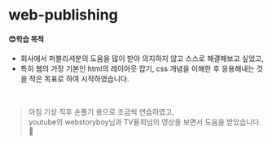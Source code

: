 # web-publishing
<h4>😊학습 목적</h4>
<ul>
  <li>회사에서 퍼블리셔분의 도움을 많이 받아 의지하지 않고 스스로 해결해보고 싶었고, <br></li> 
  <li>특히 웹의 가장 기본인 html의 레이아웃 잡기, css 개념을 이해한 후 응용해내는 것을 작은 목표로 하여 시작하였습니다.<br></li> 
</ul><br/>

> 아침 기상 직후 손풀기 용으로 조금씩 연습하였고, <br>
> youtube의 webstoryboy님과 TV율희님의 영상을 보면서 도움을 받았습니다.🙌
